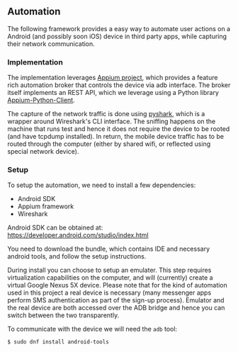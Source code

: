 ## Automation

The following framework provides a easy way to automate user actions on a
Android (and possibly soon iOS) device in third party apps, while capturing
their network communication.

### Implementation

The implementation leverages [Appium project](https://appium.io), which
provides a feature rich automation broker that controls the device via adb
interface. The broker itself implements an REST API, which we leverage using a
Python library [Appium-Python-Client](https://github.com/appium/python-client).

The capture of the network traffic is done using
[pyshark](https://github.com/KimiNewt/pyshark), which is a wrapper around
Wireshark's CLI interface. The sniffing happens on the machine that runs test
and hence it does not require the device to be rooted (and have tcpdump
installed). In return, the mobile device traffic has to be routed through the
computer (either by shared wifi, or reflected using special network device).

### Setup

To setup the automation, we need to install a few dependencies:
* Android SDK
* Appium framework
* Wireshark

Android SDK can be obtained at: https://developer.android.com/studio/index.html

You need to download the bundle, which contains IDE and necessary android
tools, and follow the setup instructions.

During install you can choose to setup an emulater. This step requires
virtualization capabilities on the computer, and will (currently) create a
virtual Google Nexus 5X device. Please note that for the kind of automation
used in this project a real device is necessary (many messenger apps perform
SMS authentication as part of the sign-up process). Emulator and the real
device are both accessed over the ADB bridge and hence you can switch between
the two transparently.

To communicate with the device we will need the `adb` tool:

    $ sudo dnf install android-tools
